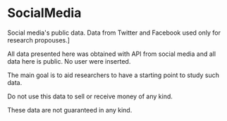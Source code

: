 # SocialMedia
Social media's public data. Data from Twitter and Facebook used only for research propouses.]

All data presented here was obtained with API from social media and all data here is public. No user were inserted.

The main goal is to aid researchers to have a starting point to study such data.

Do not use this data to sell or receive money of any kind.

These data are not guaranteed in any kind.
